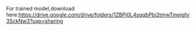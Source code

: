 For trained model,download here:https://drive.google.com/drive/folders/1ZBPj0L4sqqbPbi2tmwTmejghr3SckNw3?usp=sharing
